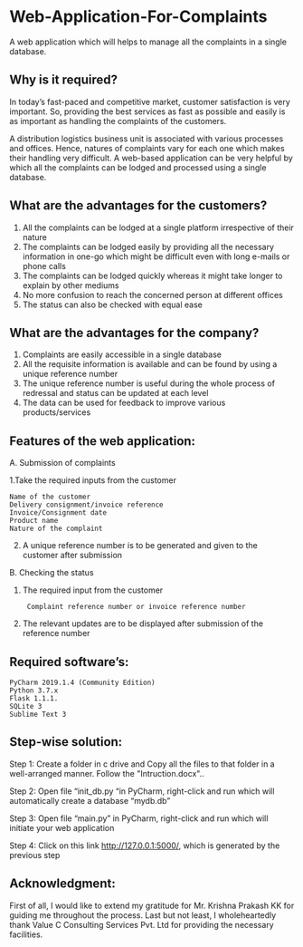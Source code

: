 # Web-Application-For-Complaints
A web application which will helps to manage all the complaints in a single database.


## Why is it required?

In today’s fast-paced and competitive market, customer satisfaction is very important. So, providing the best services as fast as possible and easily is as important as handling the complaints of the customers.

A distribution logistics business unit is associated with various processes and offices. Hence, natures of complaints vary for each one which makes their handling very difficult. A web-based application can be very helpful by which all the complaints can be lodged and processed using a single database.

## What are the advantages for the customers?

1.	All the complaints can be lodged at a single platform irrespective of their nature
2.	The complaints can be lodged easily by providing all the necessary information in one-go which might be difficult even with long e-mails or phone calls
3.	The complaints can be lodged quickly whereas it might take longer to explain by other mediums
4.	No more confusion to reach the concerned person at different offices
5.	The status can also be checked with equal ease

## What are the advantages for the company?

1.	Complaints are easily accessible in a single database
2.	All the requisite information is available and can be found by using a unique reference number
3.	The unique reference number is useful during the whole process of redressal and status can be updated at each level
4.	The data can be used for feedback to improve various products/services

## Features of the web application:

A.	Submission of complaints

1.Take the required inputs from the customer
	
	Name of the customer
	Delivery consignment/invoice reference
	Invoice/Consignment date
	Product name 
	Nature of the complaint

2.	A unique reference number is to be generated and given to the customer after submission

B.	Checking the status 

1.	The required input from the customer
                 
		 Complaint reference number or invoice reference number 

2.	 The relevant updates are to be displayed after submission of the reference number

## Required software’s:

	PyCharm 2019.1.4 (Community Edition)
	Python 3.7.x
	Flask 1.1.1. 
	SQLite 3 
	Sublime Text 3

## Step-wise solution:

Step 1:
Create a folder in c drive and Copy all the files to that folder in a well-arranged manner. Follow the "Intruction.docx"..

Step 2:
Open file “init_db.py “in PyCharm, right-click and run which will automatically create a database “mydb.db”

Step 3:
Open file “main.py” in PyCharm, right-click and run which will initiate your web application

Step 4:
Click on this link http://127.0.0.1:5000/, which is generated by the previous step

## Acknowledgment:

First of all, I would like to extend my gratitude for Mr. Krishna Prakash KK for guiding me throughout the process. Last but not least, I wholeheartedly thank Value C Consulting Services Pvt. Ltd for providing the necessary facilities.

